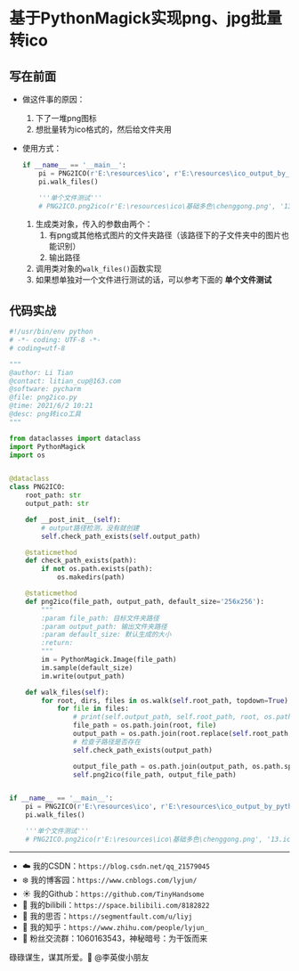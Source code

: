 # 基于PythonMagick实现png、jpg批量转ico

## 写在前面

- 做这件事的原因：
  1. 下了一堆png图标
  2. 想批量转为ico格式的，然后给文件夹用

- 使用方式：

  ```python
  if __name__ == '__main__':
      pi = PNG2ICO(r'E:\resources\ico', r'E:\resources\ico_output_by_python')
      pi.walk_files()
  
      '''单个文件测试'''
      # PNG2ICO.png2ico(r'E:\resources\ico\基础多色\chenggong.png', '13.ico')
  ```

  1. 生成类对象，传入的参数由两个：
     1. 有png或其他格式图片的文件夹路径（该路径下的子文件夹中的图片也能识别）
     2. 输出路径
  2. 调用类对象的`walk_files()`函数实现
  3. 如果想单独对一个文件进行测试的话，可以参考下面的 **单个文件测试**

## 代码实战

```python
#!/usr/bin/env python
# -*- coding: UTF-8 -*-
# coding=utf-8 

"""
@author: Li Tian
@contact: litian_cup@163.com
@software: pycharm
@file: png2ico.py
@time: 2021/6/2 10:21
@desc: png转ico工具
"""

from dataclasses import dataclass
import PythonMagick
import os


@dataclass
class PNG2ICO:
    root_path: str
    output_path: str

    def __post_init__(self):
        # output路径检测，没有就创建
        self.check_path_exists(self.output_path)

    @staticmethod
    def check_path_exists(path):
        if not os.path.exists(path):
            os.makedirs(path)

    @staticmethod
    def png2ico(file_path, output_path, default_size='256x256'):
        """
        :param file_path: 目标文件夹路径
        :param output_path: 输出文件夹路径
        :param default_size: 默认生成的大小
        :return:
        """
        im = PythonMagick.Image(file_path)
        im.sample(default_size)
        im.write(output_path)

    def walk_files(self):
        for root, dirs, files in os.walk(self.root_path, topdown=True):
            for file in files:
                # print(self.output_path, self.root_path, root, os.path.splitext(file))
                file_path = os.path.join(root, file)
                output_path = os.path.join(root.replace(self.root_path, self.output_path))
                # 检查子路径是否存在
                self.check_path_exists(output_path)

                output_file_path = os.path.join(output_path, os.path.splitext(file)[0] + '.ico')
                self.png2ico(file_path, output_file_path)


if __name__ == '__main__':
    pi = PNG2ICO(r'E:\resources\ico', r'E:\resources\ico_output_by_python')
    pi.walk_files()

    '''单个文件测试'''
    # PNG2ICO.png2ico(r'E:\resources\ico\基础多色\chenggong.png', '13.ico')
```

------


- :cloud: 我的CSDN：`https://blog.csdn.net/qq_21579045`
- :snowflake: 我的博客园：`https://www.cnblogs.com/lyjun/`
- :sunny: 我的Github：`https://github.com/TinyHandsome`
- :rainbow: 我的bilibili：`https://space.bilibili.com/8182822`
- :avocado: 我的思否：`https://segmentfault.com/u/liyj`
- :tomato: 我的知乎：`https://www.zhihu.com/people/lyjun_`
- :penguin: 粉丝交流群：1060163543，神秘暗号：为干饭而来

碌碌谋生，谋其所爱。:ocean:              @李英俊小朋友
